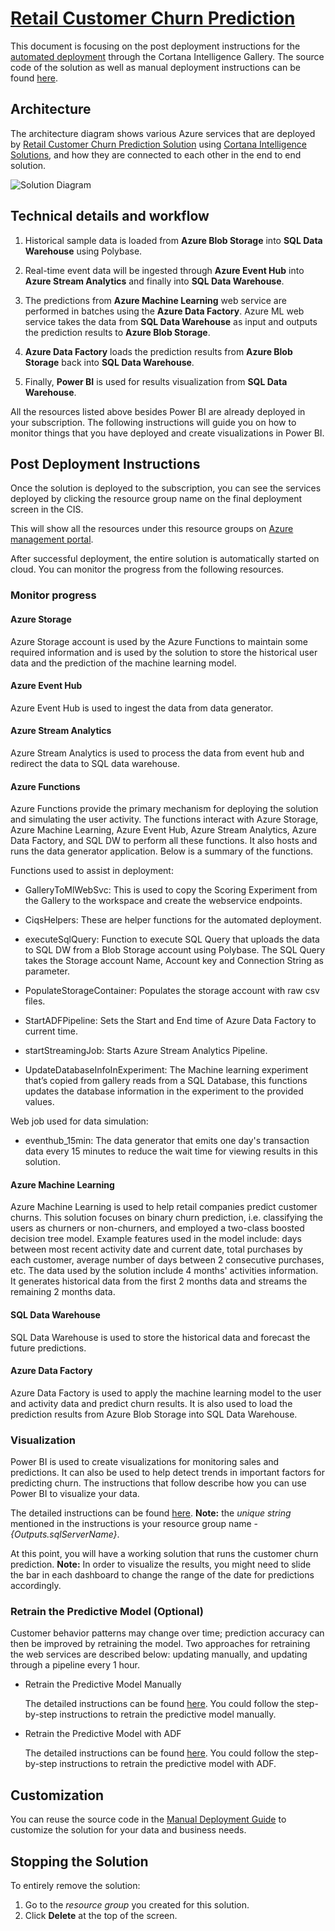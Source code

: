 # [Retail Customer Churn Prediction](https://gallery.cortanaintelligence.com/Solution/c2920246ecae45d28db7adc970d67c9b)

This document is focusing on the post deployment instructions for the [automated deployment](https://gallery.cortanaintelligence.com/Solution/c2920246ecae45d28db7adc970d67c9b) through the Cortana Intelligence Gallery. The source code of the solution as well as manual deployment instructions can be found [here](https://github.com/Azure/cortana-intelligence-churn-prediction-solution/tree/master/Technical%20Deployment%20Guide).

## Architecture
The architecture diagram shows various Azure services that are deployed by [Retail Customer Churn Prediction Solution](https://gallery.cortanaintelligence.com/Solution/c2920246ecae45d28db7adc970d67c9b) using [Cortana Intelligence Solutions](https://gallery.cortanaintelligence.com/solutions), and how they are connected to each other in the end to end solution.

![Solution Diagram](https://user-images.githubusercontent.com/18489406/27402331-4c0e7520-5694-11e7-911b-a6ed2b51eabe.png)

## Technical details and workflow

1.  Historical sample data is loaded from **Azure Blob Storage** into **SQL Data Warehouse** using Polybase.

2.  Real-time event data will be ingested through **Azure Event Hub** into **Azure Stream Analytics** and finally into **SQL Data Warehouse**.

3.  The predictions from **Azure Machine Learning** web service are performed in batches using the **Azure Data Factory**. Azure ML web service takes the data from **SQL Data Warehouse** as input and outputs the prediction results to **Azure Blob Storage**.

4. **Azure Data Factory** loads the prediction results from **Azure Blob Storage** back into **SQL Data Warehouse**.

5.  Finally, **Power BI** is used for results visualization from **SQL Data Warehouse**.

All the resources listed above besides Power BI are already deployed in your subscription. The following instructions will guide you on how to monitor things that you have deployed and create visualizations in Power BI.

## Post Deployment Instructions
Once the solution is deployed to the subscription, you can see the services deployed by clicking the resource group name on the final deployment screen in the CIS.

This will show all the resources under this resource groups on [Azure management portal](https://portal.azure.com/).

After successful deployment, the entire solution is automatically started on cloud. You can monitor the progress from the following resources.

### Monitor progress

#### Azure Storage
Azure Storage account is used by the Azure Functions to maintain some required information and is used by the solution to store the historical user data and the prediction of the machine learning model.

#### Azure Event Hub
Azure Event Hub is used to ingest the data from data generator.

#### Azure Stream Analytics
Azure Stream Analytics is used to process the data from event hub and redirect the data to SQL data warehouse.

#### Azure Functions
Azure Functions provide the primary mechanism for deploying the solution and simulating the user activity. The functions interact with Azure Storage, Azure Machine Learning, Azure Event Hub, Azure Stream Analytics, Azure Data Factory, and SQL DW to perform all these functions. It also hosts and runs the data generator application. Below is a summary of the functions.

Functions used to assist in deployment:
* GalleryToMlWebSvc: This is used to copy the Scoring Experiment from the Gallery to the workspace and create the webservice endpoints.

* CiqsHelpers: These are helper functions for the automated deployment.

* executeSqlQuery: Function to execute SQL Query that uploads the data to SQL DW from a Blob Storage account using Polybase. The SQL Query takes the Storage account Name, Account key and Connection String as parameter.

* PopulateStorageContainer: Populates the storage account with raw csv files.

* StartADFPipeline: Sets the Start and End time of Azure Data Factory to current time.

* startStreamingJob: Starts Azure Stream Analytics Pipeline.

* UpdateDatabaseInfoInExperiment: The Machine learning experiment that’s copied from gallery reads from a SQL Database, this functions updates the database information in the experiment to the provided values.

Web job used for data simulation:
* eventhub_15min: The data generator that emits one day's transaction data every 15 minutes to reduce the wait time for viewing results in this solution.

#### Azure Machine Learning
Azure Machine Learning is used to help retail companies predict customer churns. This solution focuses on binary churn prediction, i.e. classifying the users as churners or non-churners, and employed a two-class boosted decision tree model. Example features used in the model include: days between most recent activity date and current date, total purchases by each customer, average number of days between 2 consecutive purchases, etc. The data used by the solution include 4 months' activities information. It generates historical data from the first 2 months data and streams the remaining 2 months data.

#### SQL Data Warehouse
SQL Data Warehouse is used to store the historical data and forecast the future predictions.

#### Azure Data Factory
Azure Data Factory is used to apply the machine learning model to the user and activity data and predict churn results. It is also used to load the prediction results from Azure Blob Storage into SQL Data Warehouse.

### Visualization
Power BI is used to create visualizations for monitoring sales and predictions. It can also be used to help detect trends in important factors for predicting churn. The instructions that follow describe how you can use Power BI to visualize your data.

The detailed instructions can be found [here](https://github.com/Azure/cortana-intelligence-churn-prediction-solution/tree/master/Technical%20Deployment%20Guide#powerbi-dashboard). **Note:** the _unique string_ mentioned in the instructions is your resource group name - _{Outputs.sqlServerName}_.

At this point, you will have a working solution that runs the customer churn prediction. **Note:** In order to visualize the results, you might need to slide the bar in each dashboard to change the range of the date for predictions accordingly.

### Retrain the Predictive Model (Optional)
Customer behavior patterns may change over time; prediction accuracy can then be improved by retraining the model. Two approaches for retraining the web services are described below: updating manually, and updating through a pipeline every 1 hour.

* Retrain the Predictive Model Manually

  The detailed instructions can be found [here](https://github.com/Azure/cortana-intelligence-churn-prediction-solution/tree/master/Technical%20Deployment%20Guide#retrainmanually). You could follow the step-by-step instructions to retrain the predictive model manually.

* Retrain the Predictive Model with ADF

  The detailed instructions can be found [here](https://github.com/Azure/cortana-intelligence-churn-prediction-solution/tree/master/Technical%20Deployment%20Guide#retrain). You could follow the step-by-step instructions to retrain the predictive model with ADF.

## Customization
You can reuse the source code in the [Manual Deployment Guide](https://github.com/Azure/cortana-intelligence-churn-prediction-solution/tree/master/Technical%20Deployment%20Guide) to customize the solution for your data and business needs.

## Stopping the Solution
To entirely remove the solution:

1. Go to the _resource group_ you created for this solution.
2. Click **Delete** at the top of the screen.
